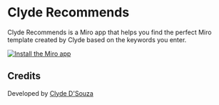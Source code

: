 # Clyde Recommends

Clyde Recommends is a Miro app that helps you find the perfect Miro template created by Clyde based on the keywords you enter.

[![Install the Miro app](https://img.shields.io/badge/Install%20the%20app-ffdd33?style=for-the-badge&logo=miro&logoColor=white&label=Miro)](https://miro.pxf.io/jrk9yM)

## Credits

Developed by [Clyde D'Souza](https://clydedsouza.net/)
